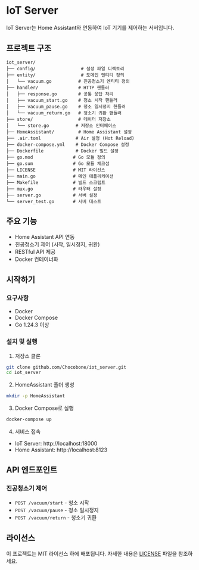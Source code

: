 # IoT Server

IoT Server는 Home Assistant와 연동하여 IoT 기기를 제어하는 서버입니다.

## 프로젝트 구조

```
iot_server/
├── config/                 # 설정 파일 디렉토리
├── entity/                 # 도메인 엔티티 정의
│   └── vacuum.go          # 진공청소기 엔티티 정의
├── handler/               # HTTP 핸들러
│   ├── response.go        # 공통 응답 처리
│   ├── vacuum_start.go    # 청소 시작 핸들러
│   ├── vacuum_pause.go    # 청소 일시정지 핸들러
│   └── vacuum_return.go   # 청소기 귀환 핸들러
├── store/                 # 데이터 저장소
│   └── store.go          # 저장소 인터페이스
├── HomeAssistant/         # Home Assistant 설정
├── .air.toml             # Air 설정 (Hot Reload)
├── docker-compose.yml    # Docker Compose 설정
├── Dockerfile            # Docker 빌드 설정
├── go.mod               # Go 모듈 정의
├── go.sum               # Go 모듈 체크섬
├── LICENSE              # MIT 라이선스
├── main.go              # 메인 애플리케이션
├── Makefile             # 빌드 스크립트
├── mux.go               # 라우터 설정
├── server.go            # 서버 설정
└── server_test.go       # 서버 테스트
```

## 주요 기능

- Home Assistant API 연동
- 진공청소기 제어 (시작, 일시정지, 귀환)
- RESTful API 제공
- Docker 컨테이너화

## 시작하기

### 요구사항

- Docker
- Docker Compose
- Go 1.24.3 이상

### 설치 및 실행

1. 저장소 클론
```bash
git clone github.com/Chocobone/iot_server.git
cd iot_server
```
2. HomeAssistant 폴더 생성
```bash
mkdir -p HomeAssistant
```

3. Docker Compose로 실행
```bash
docker-compose up
```

4. 서비스 접속
- IoT Server: http://localhost:18000
- Home Assistant: http://localhost:8123

## API 엔드포인트

### 진공청소기 제어

- `POST /vacuum/start` - 청소 시작
- `POST /vacuum/pause` - 청소 일시정지
- `POST /vacuum/return` - 청소기 귀환

## 라이선스

이 프로젝트는 MIT 라이선스 하에 배포됩니다. 자세한 내용은 [LICENSE](LICENSE) 파일을 참조하세요.
